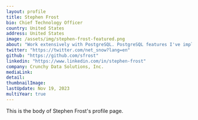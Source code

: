 ```yaml
---
layout: profile
title: Stephen Frost
bio: Chief Technology Officer 
country: United States 
address: United States 
image: /assets/img/stephen-frost-featured.png
about: "Work extensively with PostgreSQL. PostgreSQL features I've implemented and contributed are the Role system (replacing the prior user/group system), Column-Level Privileges, Row Level Security, and others."
twitter: "https://twitter.com/net_snow?lang=en"
github: "https://github.com/sfrost"
linkedin: "https://www.linkedin.com/in/stephen-frost"
company: Crunchy Data Solutions, Inc.
mediaLink:
detail: 
thumbnailImage:
lastUpdate: Nov 19, 2023
multiYear: true
---
```


This is the body of Stephen Frost's profile page.
